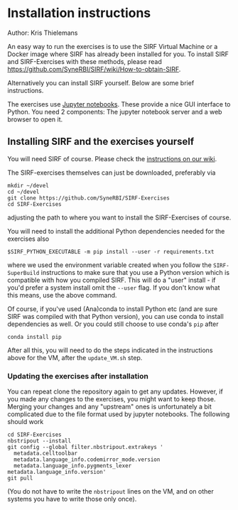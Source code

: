# Installation instructions

Author: Kris Thielemans

An easy way to run the exercises is to use the SIRF Virtual Machine or a Docker image where
SIRF has already been installed for you. To install SIRF and SIRF-Exercises with these methods, please read https://github.com/SyneRBI/SIRF/wiki/How-to-obtain-SIRF.

Alternatively you can install SIRF yourself. Below are some brief instructions.

The exercises use [Jupyter notebooks](http://jupyter-notebook-beginner-guide.readthedocs.io/en/latest/what_is_jupyter.html).
These provide a nice GUI interface to Python. You need 2 components:
The jupyter notebook server and a web browser to open it.


## Installing SIRF and the exercises yourself

You will need SIRF of course. Please check the [instructions on our wiki](https://github.com/SyneRBI/SIRF/wiki/How-to-obtain-SIRF).

The SIRF-exercises themselves can just be downloaded, preferably via

    mkdir ~/devel
    cd ~/devel
    git clone https://github.com/SyneRBI/SIRF-Exercises
    cd SIRF-Exercises


adjusting the path to where you want to install the SIRF-Exercises of course.

You will need to install the additional Python dependencies needed for the
exercises also

    $SIRF_PYTHON_EXECUTABLE -m pip install --user -r requirements.txt

where we used the environment variable created when you follow the `SIRF-SuperBuild` instructions to make
sure that you use a Python version which is compatible with how you compiled SIRF.
This will do a "user" install - if you'd prefer a system install omit the
`--user` flag. If you don't know what this means, use the above command.

Of course, if you've used (Ana)conda to install Python etc (and are sure
SIRF was compiled with that Python version), you can use conda to install
dependencies as well. Or you could still choose to use conda's `pip` after

    conda install pip


After all this, you will need to do the steps indicated in the instructions above for the VM, after the `update_VM.sh` step.

### Updating the exercises after installation

You can repeat clone the repository again to get any updates. However, if you made any changes
to the exercises, you might want to keep those. Merging your changes and any
"upstream" ones is unfortunately a bit complicated
due to the file format used by jupyter notebooks. The following should work

    cd SIRF-Exercises
    nbstripout --install
    git config --global filter.nbstripout.extrakeys '
      metadata.celltoolbar 
      metadata.language_info.codemirror_mode.version
      metadata.language_info.pygments_lexer metadata.language_info.version'
    git pull

(You do not have to write the `nbstripout` lines on the VM, and on other systems you have to write those only once).
